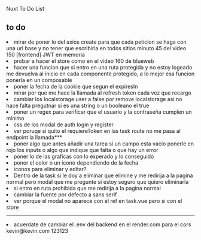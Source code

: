 Nuxt To Do List

## to do
<li>mirar de poner lo del axios create para que cada peticion se haga con una url  base y no tener que escribirla en todos sitios minuto 45 del video 150 [frontend] JWT en memoria </li>
<li>probar a hacer el store como en el video 160 de blueweb </li>
<li>hacer una funcion que si entro en una ruta protegida y no estoy logeado me devuelva al inicio en cada componente protegido, a lo mejor esa funcion ponerla en un composable</li>
<li>poner la fecha de la cookie que segun el expiresIn </li>
<li>mirar por que me hace la llamada al refresh token cada vez que recargo  </li>
<li>cambiar los localstorage user a false por remove localstorage asi no hace falta pregutnar si es una string o un booleano el true </li>
<li>poner un regex para verificar que el usuario y la contraseña cumplen un minimo  </li>
<li>css de los modal de auth login y register</li>
<li>ver poruqe si quito el requiereToken en las task route no me pasa al endpoint la llamada*** </li>
<li>poner algo que antes añadir una tarea si un campo esta vacio ponerle en rojo los inputs o algo que indique que falta o que hay un error </li>
<li>poner lo de las graficas con lo experado y lo conseguido </li>
<li>poner el color o un icono dependiendo de la fecha</li>
<li> iconos para eliminar y editar?</li>
<li> Dentro de la task si le doy a eliminar que elimine y me redirija a la pagina normal pero modal que me pregunte si estoy seguro que quiero eliminarla</li>
<li> si entro en ruta prohibida que me redirija a la pagina normal </li>
<li>cambiar la fuente por defecto a sans serif</li>
<li> ver porque el modal no aparece con el ref en task.vue pero si con el store</li>


--------

<li> acuerdate de cambiar el .env del backend en el render.com para el cors</li>
kevin@kevin.com
123123


